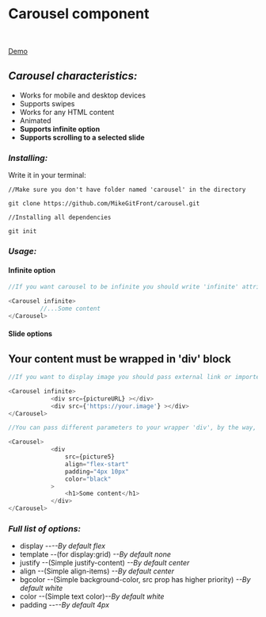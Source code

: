 <h1>Carousel component</h1>
<br>

<a href="https://imgur.com/a/HIG1fyr">Demo</a>

<h2><i>Carousel characteristics:</i></h2>
 <ul>
  <li>Works for mobile and desktop devices</li>
  <li>Supports swipes</li>
  <li>Works for any HTML content</li>
  <li>Animated</li>
  <li><b>Supports infinite option</b></li>
  <li><b>Supports scrolling to a selected slide</b></li>
</ul>

<h3><i>Installing:</i></h3>
Write it in your terminal: 

```terminal
//Make sure you don't have folder named 'carousel' in the directory

git clone https://github.com/MikeGitFront/carousel.git
```

```terminal
//Installing all dependencies

git init
```

<h3><i>Usage:</i></h3>

<h4>Infinite option</h4>

```javascript
//If you want carousel to be infinite you should write 'infinite' attribute inside the Carousel tag

<Carousel infinite>
         //...Some content
</Carousel>
```
<h4>Slide options</h4>
<h2>Your content must be wrapped in 'div' block</h2>

```javascript
//If you want to display image you should pass external link or imported image in 'src' attribute

<Carousel infinite>
            <div src={pictureURL} ></div>
            <div src={'https://your.image'} ></div>
</Carousel>
```



```javascript
//You can pass different parameters to your wrapper 'div', by the way,  they are optional

<Carousel>
            <div
                src={picture5}
                align="flex-start"
                padding="4px 10px"
                color="black"
            >
                <h1>Some content</h1>
            </div>
</Carousel>
```

<h3><i>Full list of options:</i></h3>

<ul>
 <li>display --<i>--By default flex</i></li>
 <li>template --(for display:grid) <i>--By default none</i></li>
 <li>justify --(Simple justify-content) <i>--By default center</i></li>
 <li>align --(Simple align-items) <i>--By default center</i></li>
 <li>bgcolor --(Simple background-color, src prop has higher priority) <i>--By default white</i></li>
 <li>color --(Simple text color)<i>--By default white</i></li>
 <li>padding --<i>--By default 4px</i></li>
</ul>
